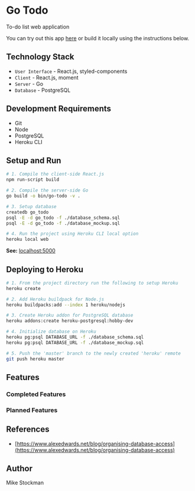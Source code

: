 # Go Todo
To-do list web application

You can try out this app [here](https://pacific-atoll-49601.herokuapp.com) or build it locally using the instructions below.

## Technology Stack
- `User Interface` - React.js, styled-components
- `Client` - React.js, moment
- `Server` - Go
- `Database` - PostgreSQL

## Development Requirements
- Git
- Node
- PostgreSQL
- Heroku CLI

## Setup and Run
```bash
# 1. Compile the client-side React.js
npm run-script build

# 2. Compile the server-side Go
go build -o bin/go-todo -v .

# 3. Setup database
createdb go_todo
psql -E -d go_todo -f ./database_schema.sql
psql -E -d go_todo -f ./database_mockup.sql

# 4. Run the project using Heroku CLI local option
heroku local web
```
**See:** [localhost:5000](http://localhost:5000)

## Deploying to Heroku

```bash
# 1. From the project directory run the following to setup Heroku
heroku create

# 2. Add Heroku buildpack for Node.js
heroku buildpacks:add --index 1 heroku/nodejs

# 3. Create Heroku addon for PostgreSQL database
heroku addons:create heroku-postgresql:hobby-dev

# 4. Initialize database on Heroku
heroku pg:psql DATABASE_URL -f ./database_schema.sql
heroku pg:psql DATABASE_URL -f ./database_mockup.sql

# 5. Push the 'master' branch to the newly created 'heroku' remote
git push heroku master
```

## Features

### Completed Features


### Planned Features


## References
- [https://www.alexedwards.net/blog/organising-database-access](https://www.alexedwards.net/blog/organising-database-access)

## Author
Mike Stockman